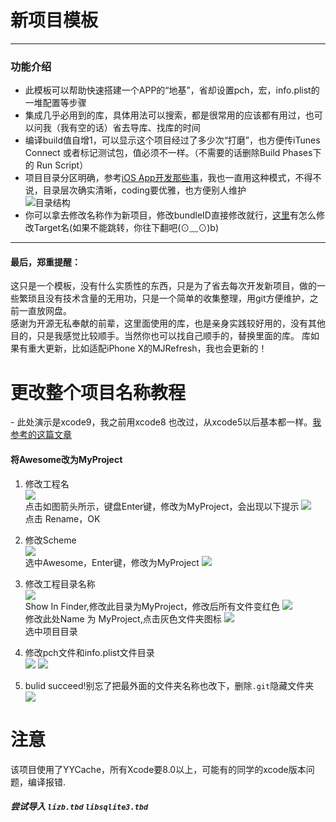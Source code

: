 # 新项目模板
---
### 功能介绍
- 此模板可以帮助快速搭建一个APP的“地基”，省却设置pch，宏，info.plist的一堆配置等步骤
- 集成几乎必用到的库，具体用法可以搜索，都是很常用的应该都有用过，也可以问我（我有空的话）省去导库、找库的时间
- 编译build值自增1，可以显示这个项目经过了多少次“打磨”，也方便传iTunes Connect 或者标记测试包，值必须不一样。（不需要的话删除Build Phases下的 Run Script）  
- 项目目录分区明确，参考[iOS App开发那些事](http://www.cocoachina.com/programmer/20140526/8551.html)，我也一直用这种模式，不得不说，目录层次确实清晰，coding要优雅，也方便别人维护  
![目录结构](http://wx3.sinaimg.cn/mw690/72aba7efgy1flhcn16kbqj21120yggrh.jpg)   
- 你可以拿去修改名称作为新项目，修改bundleID直接修改就行，[这里](https://github.com/maltsugar/AwesomTemplate#awdes)有怎么修改Target名(如果不能跳转，你往下翻吧(⊙﹏⊙)b)  

---

#### 最后，郑重提醒：  
这只是一个模板，没有什么实质性的东西，只是为了省去每次开发新项目，做的一些繁琐且没有技术含量的无用功，只是一个简单的收集整理，用git方便维护，之前一直放网盘。  
感谢为开源无私奉献的前辈，这里面使用的库，也是亲身实践较好用的，没有其他目的，只是我感觉比较顺手。当然你也可以找自己顺手的，替换里面的库。
库如果有重大更新，比如适配iPhone X的MJRefresh，我也会更新的！

# 更改整个项目名称教程
<a id="awdes">-</a>
此处演示是xcode9，我之前用xcode8 也改过，从xcode5以后基本都一样。[我参考的这篇文章](http://www.cnblogs.com/tbfirstone/p/3601541.html)
#### 将Awesome改为MyProject
1. 修改工程名  
	![](http://wx2.sinaimg.cn/mw690/72aba7efgy1flhiprp2unj20dq0b0taa.jpg)   
	点击如图箭头所示，键盘Enter键，修改为MyProject，会出现以下提示
	![](http://wx2.sinaimg.cn/mw690/72aba7efgy1flhdl2mkvbj20rs0l4gnn.jpg)   
	点击 Rename，OK
	
	
2. 修改Scheme   
	![](http://wx3.sinaimg.cn/mw690/72aba7efgy1flhdl3b32kj20ju0bi40s.jpg)   
	选中Awesome，Enter键，修改为MyProject
	![](http://wx1.sinaimg.cn/mw690/72aba7efgy1flhdl3uel1j216o0o0q4j.jpg)

3. 修改工程目录名称   
	![](http://wx3.sinaimg.cn/mw690/72aba7efgy1flhdl4k7qaj20ky0vqq7w.jpg)   
	Show In Finder,修改此目录为MyProject，修改后所有文件变红色
	![](http://wx3.sinaimg.cn/mw690/72aba7efgy1flhi3a4r3yj20fm0r2765.jpg)   
	修改此处Name 为 MyProject,点击灰色文件夹图标
	![](http://wx2.sinaimg.cn/mw690/72aba7efgy1flhdl5s9cij20p80nmq5r.jpg)   
	选中项目目录
4. 修改pch文件和info.plist文件目录   
	![](http://wx1.sinaimg.cn/mw690/72aba7efgy1flhdl6bermj21a20j4die.jpg)
	![](http://wx1.sinaimg.cn/mw690/72aba7efgy1flhdl6wv4dj21c00vqgqu.jpg)
5. bulid succeed!别忘了把最外面的文件夹名称也改下，删除`.git`隐藏文件夹   
	![](http://wx1.sinaimg.cn/mw690/72aba7efgy1flhdl7g077j20og01wwem.jpg)   
# 注意
该项目使用了YYCache，所有Xcode要8.0以上，可能有的同学的xcode版本问题，编译报错.   
##### 尝试导入 `lizb.tbd`  `libsqlite3.tbd`